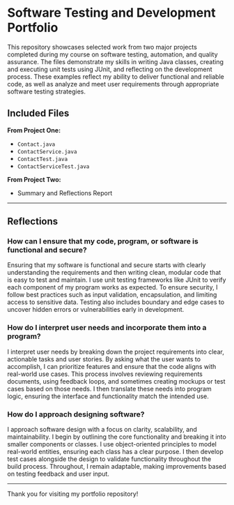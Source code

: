 # Software Testing and Development Portfolio

This repository showcases selected work from two major projects completed during my course on software testing, automation, and quality assurance. The files demonstrate my skills in writing Java classes, creating and executing unit tests using JUnit, and reflecting on the development process. These examples reflect my ability to deliver functional and reliable code, as well as analyze and meet user requirements through appropriate software testing strategies.

## Included Files

**From Project One:**
- `Contact.java`
- `ContactService.java`
- `ContactTest.java`
- `ContactServiceTest.java`

**From Project Two:**
- Summary and Reflections Report

---

## Reflections

### How can I ensure that my code, program, or software is functional and secure?

Ensuring that my software is functional and secure starts with clearly understanding the requirements and then writing clean, modular code that is easy to test and maintain. I use unit testing frameworks like JUnit to verify each component of my program works as expected. To ensure security, I follow best practices such as input validation, encapsulation, and limiting access to sensitive data. Testing also includes boundary and edge cases to uncover hidden errors or vulnerabilities early in development.

### How do I interpret user needs and incorporate them into a program?

I interpret user needs by breaking down the project requirements into clear, actionable tasks and user stories. By asking what the user wants to accomplish, I can prioritize features and ensure that the code aligns with real-world use cases. This process involves reviewing requirements documents, using feedback loops, and sometimes creating mockups or test cases based on those needs. I then translate these needs into program logic, ensuring the interface and functionality match the intended use.

### How do I approach designing software?

I approach software design with a focus on clarity, scalability, and maintainability. I begin by outlining the core functionality and breaking it into smaller components or classes. I use object-oriented principles to model real-world entities, ensuring each class has a clear purpose. I then develop test cases alongside the design to validate functionality throughout the build process. Throughout, I remain adaptable, making improvements based on testing feedback and user input.

---

Thank you for visiting my portfolio repository!
